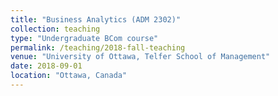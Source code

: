 ```yaml
---
title: "Business Analytics (ADM 2302)"
collection: teaching
type: "Undergraduate BCom course"
permalink: /teaching/2018-fall-teaching
venue: "University of Ottawa, Telfer School of Management"
date: 2018-09-01
location: "Ottawa, Canada"
---
```

